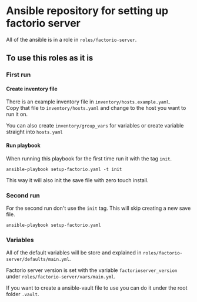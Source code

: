 # Ansible repository for setting up factorio server
All of the ansible is in a role in `roles/factorio-server`.

## To use this roles as it is
### First run
#### Create inventory file
There is an example inventory file in `inventory/hosts.example.yaml`.\
Copy that file to `inventory/hosts.yaml` and change to the host you want to run it on.

You can also create `inventory/group_vars` for variables or create variable straight into `hosts.yaml`

#### Run playbook
When running this playbook for the first time run it with the tag `init`.
```
ansible-playbook setup-factorio.yaml -t init
```
This way it will also init the save file with zero touch install.

### Second run
For the second run don't use the `init` tag.
This will skip creating a new save file.
```
ansible-playbook setup-factorio.yaml
```

### Variables
All of the default variables will be store and explained in `roles/factorio-server/defaults/main.yml`.

Factorio server version is set with the variable `factorioserver_version` under `roles/factorio-server/vars/main.yml`.

If you want to create a ansible-vault file to use you can do it under the root folder `.vault`.